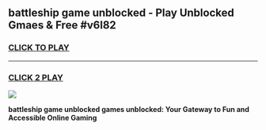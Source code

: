 
## battleship game unblocked - Play Unblocked Gmaes & Free #v6l82
<h3>
<a href="https://news.freeplayer.one?title=battleship_game_unblocked&ref=03M">CLICK TO PLAY</a></h3>
<hr>

<h3>
<a href="https://news.freeplayer.one?title=battleship_game_unblocked&ref=03M">CLICK 2 PLAY</a>
  
</h3>

<a href="https://news.freeplayer.one?title=battleship_game_unblocked&ref=03M"><img src="https://clearcache.store/games.png"></a>


**battleship game unblocked games unblocked: Your Gateway to Fun and Accessible Online Gaming**
